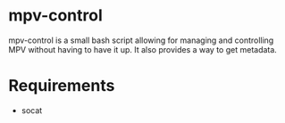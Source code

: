 # mpv-control
  mpv-control is a small bash script allowing for managing and controlling MPV
without having to have it up. It also provides a way to get metadata.

# Requirements
- socat
